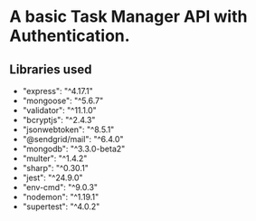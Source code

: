 # A basic Task Manager API with Authentication.

## Libraries used

- "express": "^4.17.1"
- "mongoose": "^5.6.7"
- "validator": "^11.1.0"
- "bcryptjs": "^2.4.3"
- "jsonwebtoken": "^8.5.1"
- "@sendgrid/mail": "^6.4.0"
- "mongodb": "^3.3.0-beta2"
- "multer": "^1.4.2"
- "sharp": "^0.30.1"
- "jest": "^24.9.0"
- "env-cmd": "^9.0.3"
- "nodemon": "^1.19.1"
- "supertest": "^4.0.2"

